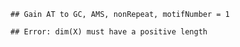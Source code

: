 

```
## Gain AT to GC, AMS, nonRepeat, motifNumber = 1
```

```
## Error: dim(X) must have a positive length
```
  
